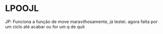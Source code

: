 # LPOOJL

JP: Funciona a função de move maravilhosamente, já testei. agora falta por um ciclo até acabar ou for um q de quit
